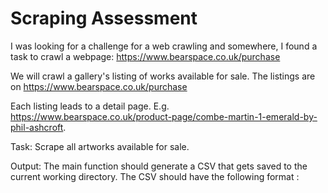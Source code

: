 # Scraping Assessment

I was looking for a challenge for a web crawling and somewhere, I found a task to crawl a webpage: https://www.bearspace.co.uk/purchase

We will crawl a gallery's listing of works available for sale.
The listings are on https://www.bearspace.co.uk/purchase

Each listing leads to a detail page. E.g.
https://www.bearspace.co.uk/product-page/combe-martin-1-emerald-by-phil-ashcroft.

Task: Scrape all artworks available for sale.

Output: The main function should generate a CSV that gets saved to the current working
directory. The CSV should have the following format :
